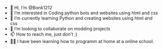 - 👋 Hi, I’m @Bonk1212
- 👀 I’m interested in Coding python bots and websites using html and css
- 🌱 I’m currently learning Python and creating websites using html and css
- 💞️ I’m looking to collaborate on modding projects
- 📫 How to reach me, just don't ;)
- 🧑‍🏫 I have been learning how to programm at home at a online school.

<!---
Bonk1212/Bonk1212 is a ✨ special ✨ repository because its `README.md` (this file) appears on your GitHub profile.
You can click the Preview link to take a look at your changes.
--->
